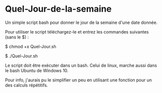 # Quel-Jour-de-la-semaine
Un simple script bash pour donner le jour de la semaine d'une date donnée.

Pour utiliser le script téléchargez-le et entrez les commandes suivantes (sans le $) : 

$ chmod +x Quel-Jour.sh

$ ./Quel-Jour.sh

Le script doit être exécuter dans un bash.
Celui de linux, marche aussi dans le bash Ubuntu de Windows 10.

Pour info, j'aurais pu le simplifier un peu en utilisant une fonction pour un des calculs répétitifs.
